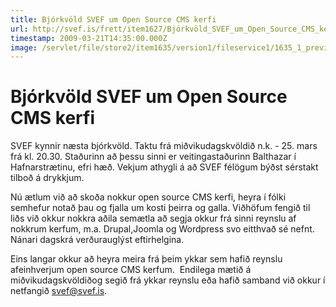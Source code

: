 ```yaml
---
title: Bjórkvöld SVEF um Open Source CMS kerfi
url: http://svef.is/frett/item1627/Bjórkvöld_SVEF_um_Open_Source_CMS_kerfi
timestamp: 2009-03-21T14:35:00.000Z
image: /servlet/file/store2/item1635/version1/fileservice1/1635_1_preview.jpg
---
```


# Bjórkvöld SVEF um Open Source CMS kerfi

SVEF kynnir næsta bjórkvöld. Taktu frá miðvikudagskvöldið n.k. - 25\. mars frá kl. 20.30\. Staðurinn að þessu sinni er veitingastaðurinn Balthazar í Hafnarstrætinu, efri hæð. Vekjum athygli á að SVEF félögum býðst sérstakt tilboð á drykkjum.



Nú ætlum við að skoða nokkur open source CMS kerfi, heyra í fólki semhefur notað þau og fjalla um kosti þeirra og galla. Viðhöfum fengið til liðs við okkur nokkra aðila semætla að segja okkur frá sinni reynslu af nokkrum kerfum, m.a. Drupal,Joomla og Wordpress svo eitthvað sé nefnt. Nánari dagskrá verðurauglýst eftirhelgina.  

Eins langar okkur að heyra meira frá þeim ykkar sem hafið reynslu afeinhverjum open source CMS kerfum.  Endilega mætið á miðvikudagskvöldiðog segið frá ykkar reynslu eða hafið samband við okkur í netfangið [svef@svef.is](mailto:svef@svef.is).



